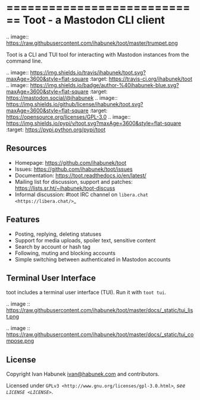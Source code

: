 ============================
Toot - a Mastodon CLI client
============================

.. image:: https://raw.githubusercontent.com/ihabunek/toot/master/trumpet.png

Toot is a CLI and TUI tool for interacting with Mastodon instances from the command line.

.. image:: https://img.shields.io/travis/ihabunek/toot.svg?maxAge=3600&style=flat-square
   :target: https://travis-ci.org/ihabunek/toot
.. image:: https://img.shields.io/badge/author-%40ihabunek-blue.svg?maxAge=3600&style=flat-square
   :target: https://mastodon.social/@ihabunek
.. image:: https://img.shields.io/github/license/ihabunek/toot.svg?maxAge=3600&style=flat-square
   :target: https://opensource.org/licenses/GPL-3.0
.. image:: https://img.shields.io/pypi/v/toot.svg?maxAge=3600&style=flat-square
   :target: https://pypi.python.org/pypi/toot

Resources
---------

* Homepage: https://github.com/ihabunek/toot
* Issues: https://github.com/ihabunek/toot/issues
* Documentation: https://toot.readthedocs.io/en/latest/
* Mailing list for discussion, support and patches:
  https://lists.sr.ht/~ihabunek/toot-discuss
* Informal discussion: #toot IRC channel on `libera.chat <https://libera.chat/>`_

Features
--------

* Posting, replying, deleting statuses
* Support for media uploads, spoiler text, sensitive content
* Search by account or hash tag
* Following, muting and blocking accounts
* Simple switching between authenticated in Mastodon accounts

Terminal User Interface
-----------------------

toot includes a terminal user interface (TUI). Run it with ``toot tui``.

.. image :: https://raw.githubusercontent.com/ihabunek/toot/master/docs/_static/tui_list.png

.. image :: https://raw.githubusercontent.com/ihabunek/toot/master/docs/_static/tui_compose.png


License
-------

Copyright Ivan Habunek <ivan@habunek.com> and contributors.

Licensed under `GPLv3 <http://www.gnu.org/licenses/gpl-3.0.html>`_, see `LICENSE <LICENSE>`_.
